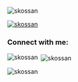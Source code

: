 <p align="left"> <img src="https://komarev.com/ghpvc/?username=skossan&label=Profile%20views&color=0e75b6&style=flat" alt="skossan" /> </p>

<p align="left"> <a href="https://github.com/ryo-ma/github-profile-trophy"><img src="https://github-profile-trophy.vercel.app/?username=skossan" alt="skossan" /></a> </p>

<h3 align="left">Connect with me:</h3>
<p align="left">
</p>

<p><img align="left" src="https://github-readme-stats.vercel.app/api/top-langs?username=skossan&show_icons=true&locale=en&layout=compact" alt="skossan" /></p>

<p>&nbsp;<img align="center" src="https://github-readme-stats.vercel.app/api?username=skossan&show_icons=true&locale=en" alt="skossan" /></p>

<p><img align="center" src="https://github-readme-streak-stats.herokuapp.com/?user=skossan&" alt="skossan" /></p>
